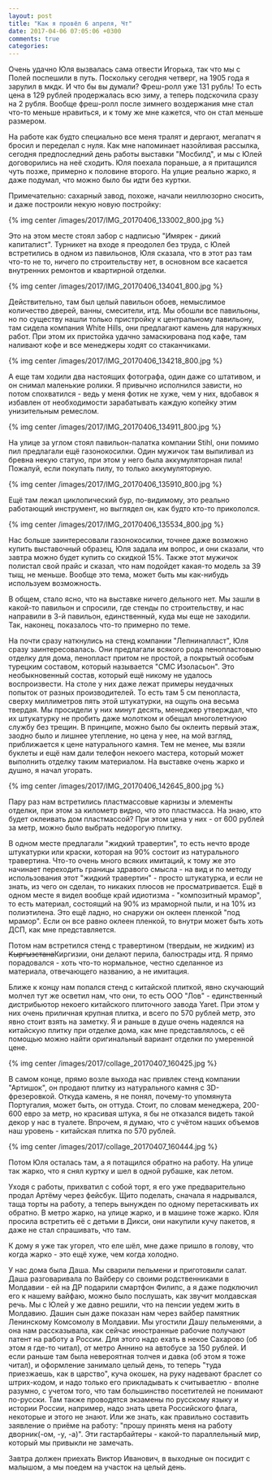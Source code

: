 ```yaml
---
layout: post
title: "Как я провёл 6 апреля, Чт"
date: 2017-04-06 07:05:06 +0300
comments: true
categories: 
---
```

Очень удачно Юля вызвалась сама отвести Игорька, так что мы с Полей поспешили в путь. Поскольку сегодня четверг, на 1905 года я зарулил в мкдк. И что бы вы думали? Фреш-ролл уже 131 рубль! То есть цена в 129 рублей продержалась всю зиму, а теперь подскочила сразу на 2 рубля. Вообще фреш-ролл после зимнего воздержания мне стал что-то меньше нравиться, и к тому же мне кажется, что он стал меньше размером.

На работе как будто специально все меня тралят и дергают, мегапатч я бросил и переделал с нуля. Как мне напоминает назойливая рассылка, сегодня предпоследний день работы выставки "Мосбилд", и мы с Юлей договорились на неё сходить. Юля поехала пораньше, а я притащился чуть позже, примерно к половине второго. На улцие реально жарко, я даже подумал, что можно было бы идти без куртки.

Примечательно: сахарный завод, похоже, начали неиллюзорно сносить, и даже построили некую новую постройку:

{% img center /images/2017/IMG_20170406_133002_800.jpg %}

Это на этом месте стоял забор с надписью "Имярек - дикий капиталист". Турникет на входе я преодолел без труда, с Юлей встретились в одном из павильонов, Юля сказала, что в этот раз там что-то не то, ничего по строительству нет, в основном все касается внутренних ремонтов и квартирной отделки. 

{% img center /images/2017/IMG_20170406_134041_800.jpg %}

Действительно, там был целый павильон обоев, немыслимое количество дверей, ванны, смесители, итд. Мы обошли все павильоны, но по существу нашли только пристройку к центральному павильону, там сидела компания White Hills, они предлагают камень для наружных работ. При этом их пристойка удачно замаскирована под кафе, там наливают кофе и все менеджеры ходят со стаканчиками.

{% img center /images/2017/IMG_20170406_134218_800.jpg %}

А еще там ходили два настоящих фотографа, один даже со штативом, и он снимал маленькие ролики. Я привычно исполнился зависти, но потом спохватился - ведь у меня фотик не хуже, чем у них, вдобавок я избавлен от необходимости зарабатывать каждую копейку этим унизительным ремеслом.

{% img center /images/2017/IMG_20170406_134911_800.jpg %}

На улице за углом стоял павильон-палатка компании Stihl, они помимо пил предлагали ещё газонокосилки. Один мужичок там выпиливал из бревна некую статую, при этом у него была аккумуляторная пила! Пожалуй, если покупать пилу, то только аккумуляторную.

{% img center /images/2017/IMG_20170406_135910_800.jpg %}

Ещё там лежал циклопический бур, по-видимому, это реально работающий инструмент, но выглядел он, как будто кто-то прикололся. 

{% img center /images/2017/IMG_20170406_135534_800.jpg %}

Нас больше заинтересовали газонокосилки, точнее даже возможно купить выставочный образец, Юля задала им вопрос, и они сказали, что завтра можно будет купить со скидкой 15%. Также этот мужичок полистал свой прайс и сказал, что нам подойдет какая-то модель за 39 тыщ, не меньше. Вообще это тема, может быть мы как-нибудь используем возможность.

В общем, стало ясно, что на выставке ничего дельного нет. Мы зашли в какой-то павильон и спросили, где стенды по строительству, и нас направили в 3-й павильон, единственный, куда мы еще не заходили. Так, наконец, показалось что-то примерно по теме.

На почти сразу наткнулись на стенд компании "Лепнинапласт", Юля сразу заинтересовалась. Они предлагали всякого рода пенопластовыю отделку для дома, пенопласт притом не простой, а покрытый особым турецким составом, который называется "СМС Изоласьон". Это необыкновенный состав, который ещё никому не удалось воспроизвести. На столе у них даже лежат примеры неудачных попыток от разных производителей. То есть там 5 см пенопласта, сверху миллиметров пять этой штукатурки, на ощупь она весьма твердая. Мы просидели у них минут десять, менеджер утверждал, что их штукатурку не пробить даже молотком и обещал многолетнуюю службу без трещин. В принципе, можно было бы оклеить первый этаж, заодно было и лишнее утепление, но цена у нее, на мой взгляд, приближается к цене натурального камня. Тем не менее, мы взяли буклеты и ещё нам дали телефон некоего мастера, который может выполнить отделку таким материалом. На выставке очень жарко и душно, я начал угорать.

{% img center /images/2017/IMG_20170406_142645_800.jpg %}

Пару раз нам встретились пластмассовые карнизы и элементы отделки, при этом за километр видно, что это пластмасса. На знаю, кто будет оклеивать дом пластмассой? При этом цена у них - от 600 рублей за метр, можно было выбрать недорогую плитку.

В одном месте предлагали "жидкий травертин", то есть нечто вроде штукатурки или краски, которая на 90% состоит из натурального травертина. Что-то очень много всяких имитаций, к тому же это начинает переходить границы здравого смысла - на вид и по методу использования этот "жидкий травертин" - просто штукатурка, и если не знать, из чего он сделан, то никаких плюсов не просматривается. Ещё в одном месте я видел вообще край идиотизма - "композитный мрамор", то есть материал, состоящий на 90% из мраморной пыли, и на 10% из полиэтилена. Это ещё ладно, но снаружи он оклеен пленкой "под мрамор". Если он все равно оклеен пленкой, то внутри может быть хоть ДСП, как мне представляется.   

Потом нам встретился стенд с травертином (твердым, не жидким) из ~~Кыргызстана~~Киргизии, они делают перила, балюстрады итд. Я прямо порадовался - хоть что-то нормальное, честно сделанное из материала, отвечающего названию, а не имитация.

Ближе к концу нам попался стенд с китайской плиткой, явно скучающий молчел тут же осветил нам, что они, то есть ООО "Лов" - единственный дистрибьютор некоего китайского плиточного завода Yaret. При этом у них очень приличная крупная плитка, и всего по 570 рублей метр, это явно стоит взять на заметку. Я и раньше в душе очень надеялся на китайскую плитку при отделке дома, как мне представлялось, с её помощью можно найти оригинальный вариант отделки по умеренной цене.

{% img center /images/2017/collage_20170407_160425.jpg  %}

В самом конце, прямо возле выхода нас привлек стенд компании "Артишок", он продают плитку из натурального камня с 3D-фрезеровкой. Откуда камень, я не понял, почему-то упомянута Португалия, может быть, он оттуда. Стоит, по словам менеджера, 200-600 евро за метр, но красивая штука, я бы не отказался видеть такой декор у нас в туалете. Впрочем, я думаю, что с учётом наших объемов наш уровень - китайская плитка по 570 рублей.

{% img center /images/2017/collage_20170407_160444.jpg %} 

Потом Юля осталась там, а я потащился обратно на работу. На улице так жарко, что я снял куртку и шел в одной рубашке, как летом.

Уходя с работы, прихватил с собой торт, я его уже предварительно продал Артёму через фейсбук. Щито поделать, сначала я надрывался, таща торты на работу, а теперь вынужден по одному перетаскивать их обратно. В метро жарко, на улице жарко, и в машине тоже жарко. Юля просила встретить её с детьми в Дикси, они накупили кучу пакетов, я даже не стал спрашивать, что там.

К дому я уже так угорел, что еле шёл, мне даже пришло в голову, что когда жарко - это ещё хуже, чем когда холодно.

У нас дома была Даша. Мы сварили пельмени и приготовили салат. Даша разговаривала по Вайберу со своими родственниками в Молдавии - ей на ДР подарили смартфон Филипс, а я даже подключил его к нашему вайфаю, можно было послушать, как звучит молдавская речь. Мы с Юлей у же давно решили, что на пенсии уедем жить в Молдавию. Дашин сын даже показан нам через вайбер памятник Ленинскому Комсомолу в Молдавии. Мы угостили Дашу пельменями, а она нам рассказывала, как сейчас иностранные рабочие получают патент на работу а России. Для этого надо ехать в некое Сахарово (об этом я где-то читал), от метро Аннино на автобусе за 150 рублей. И если раньше там была невероятная толчея и давка (об этом я тоже читал), и оформление занимало целый день, то теперь "туда приезжаешь, как в царство", куча окошек, на руку надевают браслет со штрих-кодом, и надо только его прикладывать к считываетлю - вполне разумно, с учетом того, что там большинство посетителей не понимают по-русски. Там также проводятся экзамены по русскому языку и истории России, например, надо знать цвета Российского флага, некоторые и этого не знают. Или же знать, как правильно составить заявление о приёме на работу: "прошу принять меня на работу дворник(-ом, -у, -а)". Эти гастарбайтеры - какой-то параллельный мир, который мы привыкли не замечать.

Завтра должен приехать Виктор Иванович, в выходные он посидит с малышом, а мы поедем на участок на целый день.